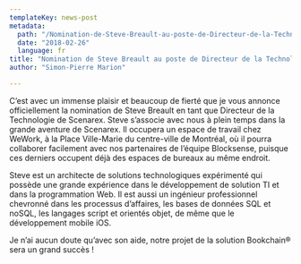 ```yaml
---
templateKey: news-post
metadata:
  path: "/Nomination-de-Steve-Breault-au-poste-de-Directeur-de-la-Technologie"
  date: "2018-02-26"
  language: fr
title: "Nomination de Steve Breault au poste de Directeur de la Technologie"
author: "Simon-Pierre Marion"

---
```


C’est avec un immense plaisir et beaucoup de fierté que je vous annonce officiellement la nomination de Steve Breault en tant que Directeur de la Technologie de Scenarex. Steve s’associe avec nous à plein temps dans la grande aventure de Scenarex. Il occupera un espace de travail chez WeWork, à la Place Ville-Marie du centre-ville de Montréal, où il pourra collaborer facilement avec nos partenaires de l’équipe Blocksense, puisque ces derniers occupent déjà des espaces de bureaux au même endroit.

Steve est un architecte de solutions technologiques expérimenté qui possède une grande expérience dans le développement de solution TI et dans la programmation Web. Il est aussi un ingénieur professionnel chevronné dans les processus d’affaires, les bases de données SQL et noSQL, les langages script et orientés objet, de même que le développement mobile iOS.

Je n’ai aucun doute qu’avec son aide, notre projet de la solution Bookchain® sera un grand succès !
